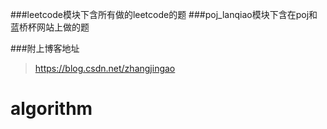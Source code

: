 
###leetcode模块下含所有做的leetcode的题
###poj_lanqiao模块下含在poj和蓝桥杯网站上做的题

###附上博客地址
>https://blog.csdn.net/zhangjingao
# algorithm
